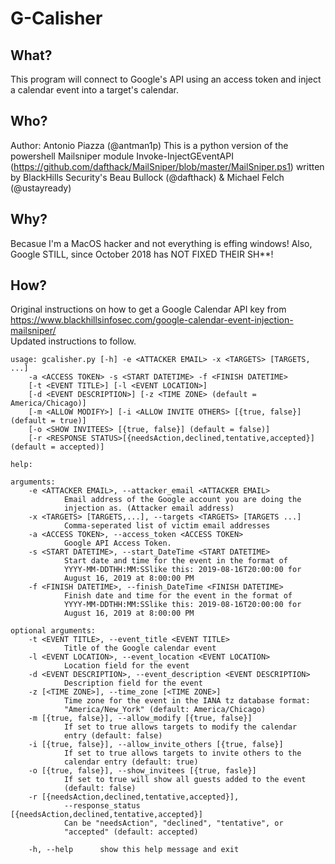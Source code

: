 # G-Calisher
## What?
This program will connect to Google's API using an access token and inject a calendar event into a target's calendar.
## Who?
Author: Antonio Piazza (@antman1p)
This is a python version of the powershell Mailsniper module Invoke-InjectGEventAPI
(https://github.com/dafthack/MailSniper/blob/master/MailSniper.ps1) written by BlackHills Security's 
Beau Bullock (@dafthack) & Michael Felch (@ustayready)
## Why?
Becasue I'm a MacOS hacker and not everything is effing windows!  Also, Google STILL, since October 2018 has NOT FIXED 
THEIR SH**!
## How?
Original instructions on how to get a Google Calendar API key from 
https://www.blackhillsinfosec.com/google-calendar-event-injection-mailsniper/  
Updated instructions to follow.  
  
```
usage: gcalisher.py [-h] -e <ATTACKER EMAIL> -x <TARGETS> [TARGETS, ...]   
	-a <ACCESS TOKEN> -s <START DATETIME> -f <FINISH DATETIME>  
	[-t <EVENT TITLE>] [-l <EVENT LOCATION>]   
	[-d <EVENT DESCRIPTION>] [-z <TIME ZONE> (default = America/Chicago)]   
	[-m <ALLOW MODIFY>] [-i <ALLOW INVITE OTHERS> [{true, false}] (default = true)]   
	[-o <SHOW INVITEES> [{true, false}] (default = false)]   
	[-r <RESPONSE STATUS>[{needsAction,declined,tentative,accepted}] (default = accepted)] 

help:

arguments:
	-e <ATTACKER EMAIL>, --attacker_email <ATTACKER EMAIL>
			Email address of the Google account you are doing the
			injection as. (Attacker email address)
	-x <TARGETS> [TARGETS,...], --targets <TARGETS> [TARGETS ...]
			Comma-seperated list of victim email addresses
	-a <ACCESS TOKEN>, --access_token <ACCESS TOKEN>
			Google API Access Token.
	-s <START DATETIME>, --start_DateTime <START DATETIME>
			Start date and time for the event in the format of
			YYYY-MM-DDTHH:MM:SSlike this: 2019-08-16T20:00:00 for
			August 16, 2019 at 8:00:00 PM
	-f <FINISH DATETIME>, --finish_DateTime <FINISH DATETIME>
			Finish date and time for the event in the format of
			YYYY-MM-DDTHH:MM:SSlike this: 2019-08-16T20:00:00 for
			August 16, 2019 at 8:00:00 PM

optional arguments:
	-t <EVENT TITLE>, --event_title <EVENT TITLE>
			Title of the Google calendar event
	-l <EVENT LOCATION>, --event_location <EVENT LOCATION>
			Location field for the event
	-d <EVENT DESCRIPTION>, --event_description <EVENT DESCRIPTION>
			Description field for the event
	-z [<TIME ZONE>], --time_zone [<TIME ZONE>]
			Time zone for the event in the IANA tz database format:
			"America/New_York" (default: America/Chicago)
	-m [{true, false}], --allow_modify [{true, false}]
			If set to true allows targets to modify the calendar
			entry (default: false)
	-i [{true, false}], --allow_invite_others [{true, false}]
			If set to true allows targets to invite others to the
			calendar entry (default: true)
	-o [{true, false}], --show_invitees [{true, fasle}]
			If set to true will show all guests added to the event
			(default: false)
	-r [{needsAction,declined,tentative,accepted}],
			--response_status [{needsAction,declined,tentative,accepted}]
			Can be "needsAction", "declined", "tentative", or
			"accepted" (default: accepted)

	-h, --help		show this help message and exit

```
